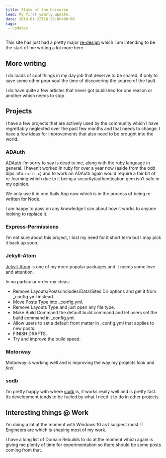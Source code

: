 ```yaml
---
title: State of the Universe
lead: My first yearly update.
date: 2016-01-22T16:29:00+00:00
tags:
 - updates
---
```

This site has just had a pretty major [re-design](https://github.com/Arcath/arcath.github.io/commit/de18e7adc43dce79ee6572fd23af624d95328ab1) which I am intending to be the start of me writing a lot more here.

## More writing

I do loads of cool things in my day job that deserve to be shared, if only to save some other poor soul the time of discovering the source of the fault.

I do have quite a few articles that never got published for one reason or another which needs to stop.

## Projects

I have a few projects that are actively used by the community which I have regrettably neglected over the past few months and that needs to change. I have a few ideas for improvements that also need to be brought into the world.

### ADAuth

[ADAuth](https://github.com/Arcath/adauth) I’m sorry to say is dead to me, along with the ruby language in general. I haven’t worked in ruby for over a year now (aside from the odd dips into `rails c`) and to work on ADAuth again would require a fair bit of re-learning which due to it being a security/authentication gem isn’t safe in my opinion.

We only use it in one Rails App now which is in the process of being re-written for Node.

I am happy to pass on any knowledge I can about how it works to anyone looking to replace it.

### Express-Permissions

I’m not sure about this project, I lost my need for it short term but I may pick it back up soon.

### Jekyll-Atom

[Jekyll-Atom](https://github.com/Arcath/jekyll-atom) is one of my more popular packages and it needs some love and attention.

In no particular order my ideas:

  - Remove Layouts/Posts/Includes/Data/Sites Dir options and get it from _config.yml instead.
  - Move Posts Type into _config.yml.
  - Remove Layouts Type and just open any file type.
  - Make Build Command the default build command and let users set the build command in _config.yml.
  - Allow users to set a default front matter in _config.yml that applies to new posts.
  - FINISH DRAFTS.
  - Try and improve the build speed.

### Motorway

Motorway is working well and is improving the way my projects _look_ and _feel_.

### sodb

I’m pretty happy with where [sodb](https://github.com/Arcath/sodb) is, it works really well and is pretty fast. Its development tends to be fueled by what I need it to do in other projects.

## Interesting things @ Work

I’m doing a lot at the moment with Windows 10 as I suspect most IT Engineers are which is shaping most of my work.

I have a long list of Domain Rebuilds to do at the moment which again is giving me plenty of time for experimentation so there should be some posts coming from that.
